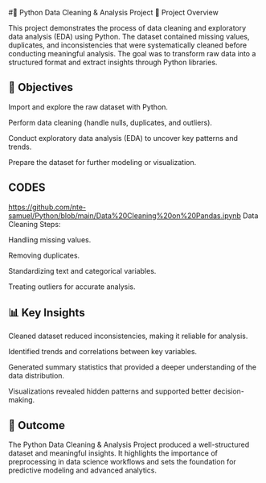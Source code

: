 #🐍 Python Data Cleaning & Analysis Project
📌 Project Overview

This project demonstrates the process of data cleaning and exploratory data analysis (EDA) using Python. The dataset contained missing values, duplicates, and inconsistencies that were systematically cleaned before conducting meaningful analysis. The goal was to transform raw data into a structured format and extract insights through Python libraries.

## 🔑 Objectives

Import and explore the raw dataset with Python.

Perform data cleaning (handle nulls, duplicates, and outliers).

Conduct exploratory data analysis (EDA) to uncover key patterns and trends.

Prepare the dataset for further modeling or visualization.
## CODES
https://github.com/nte-samuel/Python/blob/main/Data%20Cleaning%20on%20Pandas.ipynb
Data Cleaning Steps:

Handling missing values.

Removing duplicates.

Standardizing text and categorical variables.

Treating outliers for accurate analysis.

## 📊 Key Insights

Cleaned dataset reduced inconsistencies, making it reliable for analysis.

Identified trends and correlations between key variables.

Generated summary statistics that provided a deeper understanding of the data distribution.

Visualizations revealed hidden patterns and supported better decision-making.

## 🎯 Outcome

The Python Data Cleaning & Analysis Project produced a well-structured dataset and meaningful insights. It highlights the importance of preprocessing in data science workflows and sets the foundation for predictive modeling and advanced analytics.



